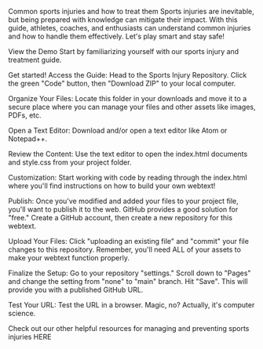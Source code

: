 Common sports injuries and how to treat them
Sports injuries are inevitable, but being prepared with knowledge can mitigate their impact. With this guide, athletes, coaches, and enthusiasts can understand common injuries and how to handle them effectively. Let's play smart and stay safe!

View the Demo
Start by familiarizing yourself with our sports injury and treatment guide.

Get started!
Access the Guide: Head to the Sports Injury Repository. Click the green "Code" button, then "Download ZIP" to your local computer.

Organize Your Files: Locate this folder in your downloads and move it to a secure place where you can manage your files and other assets like images, PDFs, etc.

Open a Text Editor: Download and/or open a text editor like Atom or Notepad++.

Review the Content: Use the text editor to open the index.html documents and style.css from your project folder.

Customization: Start working with code by reading through the index.html where you'll find instructions on how to build your own webtext!

Publish: Once you've modified and added your files to your project file, you'll want to publish it to the web. GitHub provides a good solution for "free." Create a GitHub account, then create a new repository for this webtext.

Upload Your Files: Click "uploading an existing file" and "commit" your file changes to this repository. Remember, you'll need ALL of your assets to make your webtext function properly.

Finalize the Setup: Go to your repository "settings." Scroll down to "Pages" and change the setting from "none" to "main" branch. Hit "Save". This will provide you with a published GitHub URL.

Test Your URL: Test the URL in a browser. Magic, no? Actually, it's computer science.

Check out our other helpful resources for managing and preventing sports injuries HERE